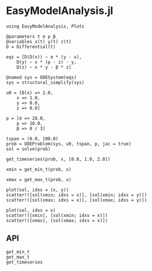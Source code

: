 # EasyModelAnalysis.jl

```@example analysis
using EasyModelAnalysis, Plots

@parameters t σ ρ β
@variables x(t) y(t) z(t)
D = Differential(t)

eqs = [D(D(x)) ~ σ * (y - x),
    D(y) ~ x * (ρ - z) - y,
    D(z) ~ x * y - β * z]

@named sys = ODESystem(eqs)
sys = structural_simplify(sys)

u0 = [D(x) => 2.0,
    x => 1.0,
    y => 0.0,
    z => 0.0]

p = [σ => 28.0,
    ρ => 10.0,
    β => 8 / 3]

tspan = (0.0, 100.0)
prob = ODEProblem(sys, u0, tspan, p, jac = true)
sol = solve(prob)
```

```@example analysis
get_timeseries(prob, x, [0.0, 1.0, 2.0])
```

```@example analysis
xmin = get_min_t(prob, x)
```

```@example analysis
xmax = get_max_t(prob, x)
```

```@example analysis
plot(sol, idxs = (x, y))
scatter!([sol(xmin; idxs = x)], [sol(xmin; idxs = y)])
scatter!([sol(xmax; idxs = x)], [sol(xmax; idxs = y)])
```

```@example analysis
plot(sol, idxs = x)
scatter!([xmin], [sol(xmin; idxs = x)])
scatter!([xmax], [sol(xmax; idxs = x)])
```

## API

```@docs
get_min_t
get_max_t
get_timeseries
```
